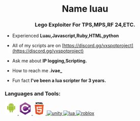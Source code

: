 <h1 align="center">Name luau</h1>
<h3 align="center">Lego Exploiter For TPS,MPS,RF 24,ETC.</h3>

- Experienced **Luau,Javascript,Ruby,HTML,python**

- All of my scripts are on [https://discord.gg/vxspotproject](https://discord.gg/vxspotproject)

- Ask me about **IP logging,Scripting.**

- How to reach me **.ivae_**

- Fun fact **I've been a lua scripter for 3 years.**

<h3 align="left">Languages and Tools:</h3>
<p align="left">
  <a href="https://developer.android.com" target="_blank" rel="noreferrer">
    <img src="https://raw.githubusercontent.com/devicons/devicon/master/icons/android/android-original-wordmark.svg" alt="android" width="40" height="40"/>
  </a>
  <a href="https://www.w3schools.com/cs/" target="_blank" rel="noreferrer">
    <img src="https://raw.githubusercontent.com/devicons/devicon/master/icons/csharp/csharp-original.svg" alt="csharp" width="40" height="40"/>
  </a>
  <a href="https://www.w3.org/html/" target="_blank" rel="noreferrer">
    <img src="https://raw.githubusercontent.com/devicons/devicon/master/icons/html5/html5-original-wordmark.svg" alt="html5" width="40" height="40"/>
  </a>
  <a href="https://unity.com/" target="_blank" rel="noreferrer">
    <img src="https://www.vectorlogo.zone/logos/unity3d/unity3d-icon.svg" alt="unity" width="40" height="40"/>
  </a>
  <a href="https://www.lua.org/" target="_blank" rel="noreferrer">
    <img src="https://education.ti.com/-/media/ti/education/images/products/product-details/hero/solutions-lua-scripting-hero.png?rev=fc15672b-beab-44cc-91ac-d72f6ae511b5&la=en&h=320&w=420&hash=9B31053015CBDBDB4374ECBEC789A8A1" alt="lua" width="40" height="40"/>
  </a>
  <a href="https://www.roblox.com/" target="_blank" rel="noreferrer">
    <img src="https://static.wikia.nocookie.net/roblox/images/a/a0/Roblox_Studio_Icon_6.svg/revision/latest/thumbnail/width/360/height/360?cb=20230511025706" alt="roblox" width="40" height="40"/>
  </a>
</p>
